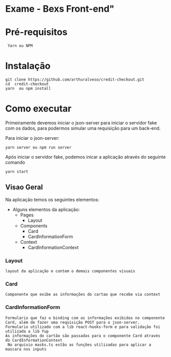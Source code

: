 # Exame - Bexs Front-end"
# Pré-requisitos
	 Yarn ou NPM

# Instalação

```
git clone https://github.com/arthuralveso/credit-checkout.git
cd  credit-checkout
yarn  ou npm install

```

# Como executar

Primeiramente devemos iniciar o json-server para iniciar o servidor fake com os dados, para podermos simular uma requisição para um back-end.

Para iniciar o json-server:

```
yarn server ou npm run server

```

Após iniciar o servidor fake, podemos inicar a aplicação através do seguinte comando

```
yarn start

```

## Visao Geral

Na aplicação temos os seguintes elementos:

- Alguns elementos da aplicação:
    - Pages
        - Layout
    - Components
        - Card
        - CardInformationForm
    - Context
        - CardInformationContext
        
### Layout
        
    layout da aplicação e contem o demais componentes visuais
        
### Card
        
    Componente que exibe as informações do cartao que recebe via context
        
### CardInformationForm
        
    Formulario que faz o binding com as informações exibidas no componente Card, além de fazer uma requisição POST para o json-server.
    Formulario utilizado com a lib react-hooks-form e para validação foi utilizada a lib Yup
    As informações do cartão são passadas para o componente Card através do CardInformationContext
     No arquivio masks.ts estão as funções utilizadas para aplicar a mascara nos inputs


